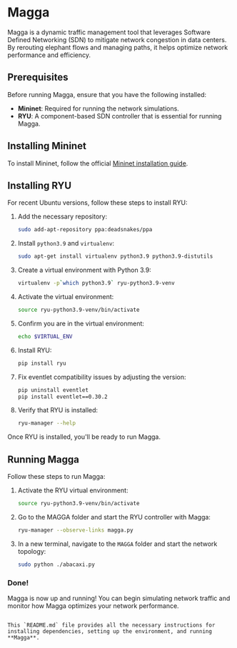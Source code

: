 
# Magga

Magga is a dynamic traffic management tool that leverages Software Defined Networking (SDN) to mitigate network congestion in data centers. By rerouting elephant flows and managing paths, it helps optimize network performance and efficiency.

## Prerequisites

Before running Magga, ensure that you have the following installed:

- **Mininet**: Required for running the network simulations.
- **RYU**: A component-based SDN controller that is essential for running Magga.

## Installing Mininet

To install Mininet, follow the official [Mininet installation guide](http://mininet.org/download/).

## Installing RYU

For recent Ubuntu versions, follow these steps to install RYU:

1. Add the necessary repository:
   ```bash
   sudo add-apt-repository ppa:deadsnakes/ppa
   ```

2. Install `python3.9` and `virtualenv`:
   ```bash
   sudo apt-get install virtualenv python3.9 python3.9-distutils
   ```

3. Create a virtual environment with Python 3.9:
   ```bash
   virtualenv -p`which python3.9` ryu-python3.9-venv
   ```

4. Activate the virtual environment:
   ```bash
   source ryu-python3.9-venv/bin/activate
   ```

5. Confirm you are in the virtual environment:
   ```bash
   echo $VIRTUAL_ENV
   ```

6. Install RYU:
   ```bash
   pip install ryu
   ```

7. Fix eventlet compatibility issues by adjusting the version:
   ```bash
   pip uninstall eventlet
   pip install eventlet==0.30.2
   ```

8. Verify that RYU is installed:
   ```bash
   ryu-manager --help
   ```

Once RYU is installed, you'll be ready to run Magga.

## Running Magga

Follow these steps to run Magga:


1. Activate the RYU virtual environment:
   ```bash
   source ryu-python3.9-venv/bin/activate
   ```

2. Go to the MAGGA folder and start the RYU controller with Magga:
   ```bash
   ryu-manager --observe-links magga.py
   ```

3. In a new terminal, navigate to the `MAGGA` folder and start the network topology:
   ```bash
   sudo python ./abacaxi.py
   ```

### Done!

Magga is now up and running! You can begin simulating network traffic and monitor how Magga optimizes your network performance.
```

This `README.md` file provides all the necessary instructions for installing dependencies, setting up the environment, and running **Magga**.
